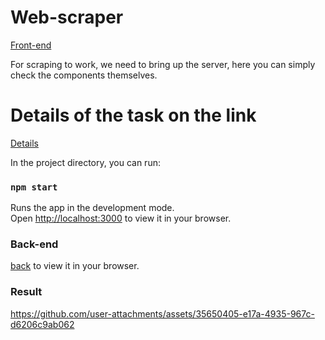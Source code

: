 # Web-scraper

[Front-end](https://web-scraper-black.vercel.app/)

For scraping to work, we need to bring up the server, here you can simply check the components themselves.

# Details of the task on the link

[Details](https://halved-join-ebd.notion.site/Coding-Challenge-e1bfa4c285024acab83be14eda44dc1e)

In the project directory, you can run:

### `npm start`

Runs the app in the development mode.\
Open [http://localhost:3000](http://localhost:3000) to view it in your browser.

### Back-end

[back](https://github.com/musiienko25/web-scraper-back) to view it in your browser.

### Result

https://github.com/user-attachments/assets/35650405-e17a-4935-967c-d6206c9ab062




